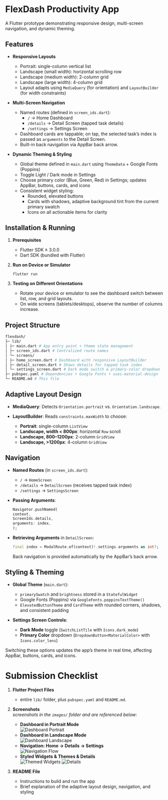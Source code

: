 # FlexDash Productivity App

A Flutter prototype demonstrating responsive design, multi-screen navigation, and dynamic theming.

## Features

- **Responsive Layouts**

  - Portrait: single-column vertical list
  - Landscape (small width): horizontal scrolling row
  - Landscape (medium width): 2-column grid
  - Landscape (large width): 4-column grid
  - Layout adapts using `MediaQuery` (for orientation) and `LayoutBuilder` (for width constraints)

- **Multi-Screen Navigation**

  - Named routes (defined in `screen_ids.dart`):
    - `/` → Home Dashboard
    - `/details` → Detail Screen (tapped task details)
    - `/settings` → Settings Screen
  - Dashboard cards are tappable; on tap, the selected task’s index is passed as `arguments` to the Detail Screen.
  - Built-in back navigation via AppBar back arrow.

- **Dynamic Theming & Styling**
  - Global theme defined in `main.dart` using `ThemeData` + Google Fonts (Poppins)
  - Toggle Light / Dark mode in Settings
  - Choose primary color (Blue, Green, Red) in Settings; updates AppBar, buttons, cards, and icons
  - Consistent widget styling:
    - Rounded, elevated buttons
    - Cards with shadows, adaptive background tint from the current primary swatch
    - Icons on all actionable items for clarity

## Installation & Running

1. **Prerequisites**

   - Flutter SDK ≥ 3.0.0
   - Dart SDK (bundled with Flutter)

2. **Run on Device or Simulator**

   ```bash
   flutter run
   ```

3. **Testing on Different Orientations**

   - Rotate your device or emulator to see the dashboard switch between list, row, and grid layouts.
   - On wide screens (tablets/desktops), observe the number of columns increase.

## Project Structure

```bash
flexdash/
├─ lib/
│ ├─ main.dart # App entry point + theme state management
│ ├─ screen_ids.dart # Centralized route names
│ └─ screens/
│ ├─ home_screen.dart # Dashboard with responsive LayoutBuilder
│ ├─ detail_screen.dart # Shows details for tapped task index
│ └─ settings_screen.dart # Dark mode switch & primary-color dropdown
├─ pubspec.yaml # Dependencies + Google Fonts + uses-material-design
└─ README.md # This file
```

## Adaptive Layout Design

- **MediaQuery**: Detects `Orientation.portrait` vs. `Orientation.landscape`.
- **LayoutBuilder**: Reads `constraints.maxWidth` to choose:

  - **Portrait**: single-column `ListView`
  - **Landscape, width < 800px**: horizontal `Row` scroll
  - **Landscape, 800–1200px**: 2-column `GridView`
  - **Landscape, >1200px**: 4-column `GridView`

## Navigation

- **Named Routes** (in `screen_ids.dart`):

  - `/` → `HomeScreen`
  - `/details` → `DetailScreen` (receives tapped task index)
  - `/settings` → `SettingsScreen`

- **Passing Arguments**:

  ```dart
  Navigator.pushNamed(
  context,
  ScreenIds.details,
  arguments: index,
  );
  ```

- **Retrieving Arguments** in `DetailScreen`:

  ```dart
  final index = ModalRoute.of(context)!.settings.arguments as int?;
  ```

  Back navigation is provided automatically by the AppBar’s back arrow.

## Styling & Theming

- **Global Theme** (`main.dart`):

  - `primarySwatch` and `brightness` stored in a `StatefulWidget`
  - Google Fonts (Poppins) via `GoogleFonts.poppinsTextTheme()`
  - `ElevatedButtonTheme` and `CardTheme` with rounded corners, shadows, and consistent padding

- **Settings Screen Controls**:

  - **Dark Mode** toggle (`SwitchListTile` with `Icons.dark_mode`)
  - **Primary Color** dropdown (`DropdownButton<MaterialColor>` with `Icons.color_lens`)

Switching these options updates the app’s theme in real time, affecting AppBar, buttons, cards, and icons.

# Submission Checklist

1. **Flutter Project Files**

   - entire `lib/` folder, plus `pubspec.yaml` and `README.md`.

2. **Screenshots**  
   _screenshots in the `images/` folder and are referenced below:_

   - **Dashboard in Portrait Mode**  
     ![Dashboard Portrait](images/1.png)
   - **Dashboard in Landscape Mode**  
     ![Dashboard Landscape](images/4.png)
   - **Navigation: Home → Details → Settings**  
     ![Navigation Flow](images/5.png)
   - **Styled Widgets & Themes & Details**  
     ![Themed Widgets](images/2.png)
     ![Details](images/3.png)

3. **README File**
   - Instructions to build and run the app
   - Brief explanation of the adaptive layout design, navigation, and styling
